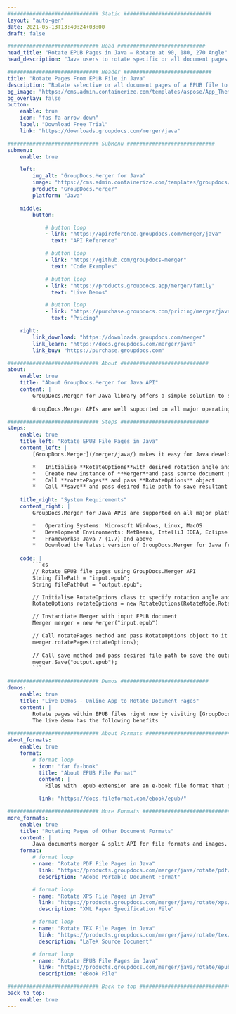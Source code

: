 ```yaml
---
############################# Static ############################
layout: "auto-gen"
date: 2021-05-13T13:40:24+03:00
draft: false

############################# Head ############################
head_title: "Rotate EPUB Pages in Java – Rotate at 90, 180, 270 Angle"
head_description: "Java users to rotate specific or all document pages of a EPUB file at 90, 180, 270 rotation angle using documents merger and split API."

############################# Header ############################
title: "Rotate Pages From EPUB File in Java"
description: "Rotate selective or all document pages of a EPUB file to 90, 180 or 270 rotation angle using documents merger & split API for Java & J2SE applications."
bg_image: "https://cms.admin.containerize.com/templates/aspose/App_Themes/V3/images/bg/header1.png"
bg_overlay: false
button:
    enable: true
    icon: "fas fa-arrow-down"
    label: "Download Free Trial"
    link: "https://downloads.groupdocs.com/merger/java"

############################# SubMenu ############################
submenu:
    enable: true

    left:
        img_alt: "GroupDocs.Merger for Java"
        image: "https://cms.admin.containerize.com/templates/groupdocs/images/product-logos/90x90-noborder/groupdocs-merger-java.png"
        product: "GroupDocs.Merger"
        platform: "Java"

    middle:
        button:

            # button loop
            - link: "https://apireference.groupdocs.com/merger/java"
              text: "API Reference"

            # button loop
            - link: "https://github.com/groupdocs-merger"
              text: "Code Examples"

            # button loop
            - link: "https://products.groupdocs.app/merger/family"
              text: "Live Demos"

            # button loop
            - link: "https://purchase.groupdocs.com/pricing/merger/java"
              text: "Pricing"

    right:
        link_download: "https://downloads.groupdocs.com/merger"
        link_learn: "https://docs.groupdocs.com/merger/java"
        link_buy: "https://purchase.groupdocs.com"

############################# About ############################
about:
    enable: true
    title: "About GroupDocs.Merger for Java API"
    content: |
        GroupDocs.Merger for Java library offers a simple solution to safely merge & split between a wide range of document formats including PDF, Microsoft Office (Word, Excel, PowerPoint, OneNote), OpenDocument, HTML, images and many others within .NET applications. By adding just a few lines of the code, perform several document operations such as move, remove, rotate, swap, extract or change the orientation of pages within the documents. The documents merging API also supports previewing document pages as an image to analyse the document structure, formatting and content on the page.
        
        GroupDocs.Merger APIs are well supported on all major operating systems and Java versions including J2SE 7.0 (1.7), J2SE 8.0 (1.8) and Java 10.

############################# Steps ############################
steps:
    enable: true
    title_left: "Rotate EPUB File Pages in Java"
    content_left: |
        [GroupDocs.Merger](/merger/java/) makes it easy for Java developers to rotate some specific or all pages within a EPUB file at 90, 180 or 270 rotation angle by implementing a few easy steps.

        *   Initialise **RotateOptions**with desired rotation angle and page numbers.
        *   Create new instance of **Merger**and pass source document path as a constructor parameter.
        *   Call **rotatePages** and pass **RotateOptions** object
        *   Call **save** and pass desired file path to save resultant document.
        
    title_right: "System Requirements"
    content_right: |
        GroupDocs.Merger for Java APIs are supported on all major platforms and operating systems. Before executing the code below, please make sure that you have the following prerequisites installed on your system.

        *   Operating Systems: Microsoft Windows, Linux, MacOS
        *   Development Environments: NetBeans, IntelliJ IDEA, Eclipse
        *   Frameworks: Java 7 (1.7) and above
        *   Download the latest version of GroupDocs.Merger for Java from [Maven](https://repository.groupdocs.com/webapp/#/artifacts/browse/tree/General/repo/com/groupdocs/groupdocs-merger)
        
    code: |
        ```cs
        // Rotate EPUB file pages using GroupDocs.Merger API
        String filePath = "input.epub";
        String filePathOut = "output.epub";

        // Initialise RotateOptions class to specify rotation angle and page numbers
        RotateOptions rotateOptions = new RotateOptions(RotateMode.Rotate180, new int[] { 2, 3 });

        // Instantiate Merger with input EPUB document
        Merger merger = new Merger("input.epub")

        // Call rotatePages method and pass RotateOptions object to it
        merger.rotatePages(rotateOptions);
            
        // Call save method and pass desired file path to save the output document
        merger.Save("output.epub");
        ```

############################# Demos ############################
demos:
    enable: true
    title: "Live Demos - Online App to Rotate Document Pages"
    content: |
        Rotate pages within EPUB files right now by visiting [GroupDocs.Merger Live Demos](https://products.groupdocs.app/merger/epub) website.  
        The live demo has the following benefits
        
############################# About Formats ############################
about_formats:
    enable: true
    format:
        # format loop
        - icon: "far fa-book"
          title: "About EPUB File Format"
          content: |
            Files with .epub extension are an e-book file format that provide a standard digital publication format for publishers and consumers. The format has been so common by now that it is supported by many e-readers and software applications. For example, on Mac OS, the pre-installed Books software provides the support for opening such files. In addition, there are a lot of compatible software available for smartphones, tablets and computers. EPUB file standards are maintained by the International Digital Publishing Forum (IDPF). The version EPUB 3 is also endorsed by the Book Industry Study Group (BISG), a leading book trade association for standardized best practices, research, information and events, for packaging of content.

          link: "https://docs.fileformat.com/ebook/epub/"

############################# More Formats ############################
more_formats:
    enable: true
    title: "Rotating Pages of Other Document Formats"
    content: |
        Java documents merger & split API for file formats and images. Rotate pages of some of the popular file formats as stated below.
    format: 
        # format loop
        - name: "Rotate PDF File Pages in Java"
          link: "https://products.groupdocs.com/merger/java/rotate/pdf/"
          description: "Adobe Portable Document Format"

        # format loop
        - name: "Rotate XPS File Pages in Java"
          link: "https://products.groupdocs.com/merger/java/rotate/xps/"
          description: "XML Paper Specification File"

        # format loop
        - name: "Rotate TEX File Pages in Java"
          link: "https://products.groupdocs.com/merger/java/rotate/tex/"
          description: "LaTeX Source Document"

        # format loop
        - name: "Rotate EPUB File Pages in Java"
          link: "https://products.groupdocs.com/merger/java/rotate/epub/"
          description: "eBook File"

############################# Back to top ###############################
back_to_top:
    enable: true
---
```

